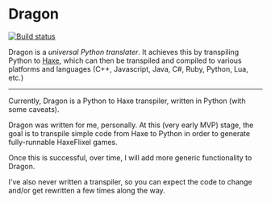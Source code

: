 # Dragon

[![Build status](https://travis-ci.org/nightblade9/dragon.svg?branch=master)](https://travis-ci.org/nightblade9/dragon/)

Dragon is a *universal Python translater*. It achieves this by transpiling Python to [Haxe](http://haxe.org), which can then be transpiled and compiled to various platforms and languages (C++, Javascript, Java, C#, Ruby, Python, Lua, etc.)

----

Currently, Dragon is a Python to Haxe transpiler, written in Python (with some caveats).

Dragon was written for me, personally. At this (very early MVP) stage, the goal is to transpile simple code from Haxe to Python in order to generate fully-runnable HaxeFlixel games.

Once this is successful, over time, I will add more generic functionality to Dragon.

I've also never written a transpiler, so you can expect the code to change and/or get rewritten a few times along the way.
